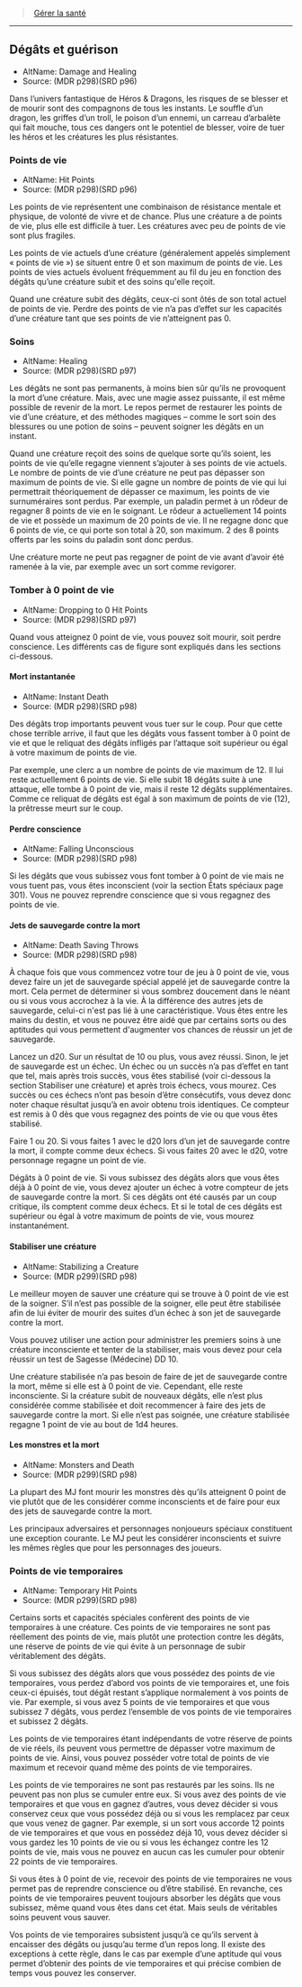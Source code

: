
<!--Items-->

> <!--ParentNameLink-->[Gérer la santé](manage_health_hd.md)<!--/ParentNameLink-->

---

## <!--Name-->Dégâts et guérison <!--/Name-->

- AltName: <!--AltName-->Damage and Healing<!--/AltName-->
- Source: <!--Source-->(MDR p298)(SRD p96)<!--/Source-->

Dans l’univers fantastique de Héros & Dragons, les risques de se blesser et de mourir sont des compagnons de tous les instants. Le souffle d’un dragon, les griffes d’un troll, le poison d’un ennemi, un carreau d’arbalète qui fait mouche, tous ces dangers ont le potentiel de blesser, voire de tuer les héros et les créatures les plus résistantes.

<!--Generic-->

### <!--Name-->Points de vie<!--/Name-->

- AltName: <!--AltName-->Hit Points<!--/AltName-->
- Source: <!--Source-->(MDR p298)(SRD p96)<!--/Source-->

Les points de vie représentent une combinaison de résistance mentale et physique, de volonté de vivre et de chance. Plus une créature a de points de vie, plus elle est difficile à tuer. Les créatures avec peu de points de vie sont plus fragiles.

Les points de vie actuels d’une créature (généralement appelés simplement « points de vie ») se situent entre 0 et son maximum de points de vie. Les points de vies actuels évoluent fréquemment au fil du jeu en fonction des dégâts qu’une créature subit et des soins qu'elle reçoit.

Quand une créature subit des dégâts, ceux-ci sont ôtés de son total actuel de points de vie. Perdre des points de vie n’a pas d’effet sur les capacités d’une créature tant que ses points de vie n’atteignent pas 0.

<!--/Generic-->

<!--Generic-->

### <!--Name-->Soins<!--/Name-->

- AltName: <!--AltName-->Healing<!--/AltName-->
- Source: <!--Source-->(MDR p298)(SRD p97)<!--/Source-->

Les dégâts ne sont pas permanents, à moins bien sûr qu’ils ne provoquent la mort d’une créature. Mais, avec une magie assez puissante, il est même possible de revenir de la mort. Le repos permet de restaurer les points de vie d’une créature, et des méthodes magiques – comme le sort soin des blessures ou une potion de soins – peuvent soigner les dégâts en un instant.

Quand une créature reçoit des soins de quelque sorte qu’ils soient, les points de vie qu’elle regagne viennent s’ajouter à ses points de vie actuels. Le nombre de points de vie d’une créature ne peut pas dépasser son maximum de points de vie. Si elle gagne un nombre de points de vie qui lui permettrait théoriquement de dépasser ce maximum, les points de vie surnuméraires sont perdus. Par exemple, un paladin permet à un rôdeur de regagner 8 points de vie en le soignant. Le rôdeur a actuellement 14 points de vie et possède un maximum de 20 points de vie. Il ne regagne donc que 6 points de vie, ce qui porte son total à 20, son maximum. 2 des 8 points offerts par les soins du paladin sont donc perdus.

Une créature morte ne peut pas regagner de point de vie avant d’avoir été ramenée à la vie, par exemple avec un sort comme revigorer.

<!--/Generic-->

<!--Generic-->

### <!--Name-->Tomber à 0 point de vie<!--/Name-->

- AltName: <!--AltName-->Dropping to 0 Hit Points<!--/AltName-->
- Source: <!--Source-->(MDR p298)(SRD p97)<!--/Source-->

Quand vous atteignez 0 point de vie, vous pouvez soit mourir, soit perdre conscience. Les différents cas de figure sont expliqués dans les sections ci-dessous.

<!--/Generic-->

<!--Generic-->

#### <!--Name-->Mort instantanée<!--/Name-->

- AltName: <!--AltName-->Instant Death<!--/AltName-->
- Source: <!--Source-->(MDR p298)(SRD p98)<!--/Source-->

Des dégâts trop importants peuvent vous tuer sur le coup. Pour que cette chose terrible arrive, il faut que les dégâts vous fassent tomber à 0 point de vie et que le reliquat des dégâts infligés par l’attaque soit supérieur ou égal à votre maximum de points de vie.

Par exemple, une clerc a un nombre de points de vie maximum de 12. Il lui reste actuellement 6 points de vie. Si elle subit 18 dégâts suite à une attaque, elle tombe à 0 point de vie, mais il reste 12 dégâts supplémentaires. Comme ce reliquat de dégâts est égal à son maximum de points de vie (12), la prêtresse meurt sur le coup.

<!--/Generic-->

<!--Generic-->

#### <!--Name-->Perdre conscience<!--/Name-->

- AltName: <!--AltName-->Falling Unconscious<!--/AltName-->
- Source: <!--Source-->(MDR p298)(SRD p98)<!--/Source-->

Si les dégâts que vous subissez vous font tomber à 0 point de vie mais ne vous tuent pas, vous êtes inconscient (voir la section États spéciaux page 301). Vous ne pouvez reprendre conscience que si vous regagnez des points de vie.

<!--/Generic-->

<!--Generic-->

#### <!--Name-->Jets de sauvegarde contre la mort<!--/Name-->

- AltName: <!--AltName-->Death Saving Throws<!--/AltName-->
- Source: <!--Source-->(MDR p298)(SRD p98)<!--/Source-->

À chaque fois que vous commencez votre tour de jeu à 0 point de vie, vous devez faire un jet de sauvegarde spécial appelé jet de sauvegarde contre la mort. Cela permet de déterminer si vous sombrez doucement dans le néant ou si vous vous accrochez à la vie. À la différence des autres jets de sauvegarde, celui-ci n'est pas lié à une caractéristique. Vous êtes entre les mains du destin, et vous ne pouvez être aidé que par certains sorts ou des aptitudes qui vous permettent d'augmenter vos chances de réussir un jet de sauvegarde.

Lancez un d20. Sur un résultat de 10 ou plus, vous avez réussi. Sinon, le jet de sauvegarde est un échec. Un échec ou un succès n’a pas d’effet en tant que tel, mais après trois succès, vous êtes stabilisé (voir ci-dessous la section Stabiliser une créature) et après trois échecs, vous mourez. Ces succès ou ces échecs n’ont pas besoin d’être consécutifs, vous devez donc noter chaque résultat jusqu’à en avoir obtenu trois identiques. Ce compteur est remis à 0 dès que vous regagnez des points de vie ou que vous êtes stabilisé.

Faire 1 ou 20. Si vous faites 1 avec le d20 lors d’un jet de sauvegarde contre la mort, il compte comme deux échecs. Si vous faites 20 avec le d20, votre personnage regagne un point de vie.

Dégâts à 0 point de vie. Si vous subissez des dégâts alors que vous êtes déjà à 0 point de vie, vous devez ajouter un échec à votre compteur de jets de sauvegarde contre la mort. Si ces dégâts ont été causés par un coup critique, ils comptent comme deux échecs. Et si le total de ces dégâts est supérieur ou égal à votre maximum de points de vie, vous mourez instantanément.

<!--/Generic-->

<!--Generic-->

#### <!--Name-->Stabiliser une créature<!--/Name-->

- AltName: <!--AltName-->Stabilizing a Creature<!--/AltName-->
- Source: <!--Source-->(MDR p299)(SRD p98)<!--/Source-->

Le meilleur moyen de sauver une créature qui se trouve à 0 point de vie est de la soigner. S’il n’est pas possible de la soigner, elle peut être stabilisée afin de lui éviter de mourir des suites d’un échec à son jet de sauvegarde contre la mort.

Vous pouvez utiliser une action pour administrer les premiers soins à une créature inconsciente et tenter de la stabiliser, mais vous devez pour cela réussir un test de Sagesse (Médecine) DD 10.

Une créature stabilisée n’a pas besoin de faire de jet de sauvegarde contre la mort, même si elle est à 0 point de vie. Cependant, elle reste inconsciente. Si la créature subit de nouveaux dégâts, elle n’est plus considérée comme stabilisée et doit recommencer à faire des jets de sauvegarde contre la mort. Si elle n’est pas soignée, une créature stabilisée regagne 1 point de vie au bout de 1d4 heures.

<!--/Generic-->

<!--Generic-->

#### <!--Name-->Les monstres et la mort<!--/Name-->

- AltName: <!--AltName-->Monsters and Death<!--/AltName-->
- Source: <!--Source-->(MDR p299)(SRD p98)<!--/Source-->

La plupart des MJ font mourir les monstres dès qu’ils atteignent 0 point de vie plutôt que de les considérer comme inconscients et de faire pour eux des jets de sauvegarde contre la mort.

Les principaux adversaires et personnages nonjoueurs spéciaux constituent une exception courante. Le MJ peut les considérer inconscients et suivre les mêmes règles que pour les personnages des joueurs.

<!--/Generic-->

<!--Generic-->

### <!--Name-->Points de vie temporaires<!--/Name-->

- AltName: <!--AltName-->Temporary Hit Points<!--/AltName-->
- Source: <!--Source-->(MDR p299)(SRD p98)<!--/Source-->

Certains sorts et capacités spéciales confèrent des points de vie temporaires à une créature. Ces points de vie temporaires ne sont pas réellement des points de vie, mais plutôt une protection contre les dégâts, une réserve de points de vie qui évite à un personnage de subir véritablement des dégâts.

Si vous subissez des dégâts alors que vous possédez des points de vie temporaires, vous perdez d’abord vos points de vie temporaires et, une fois ceux-ci épuisés, tout dégât restant s’applique normalement à vos points de vie. Par exemple, si vous avez 5 points de vie temporaires et que vous subissez 7 dégâts, vous perdez l’ensemble de vos points de vie temporaires et subissez 2 dégâts.

Les points de vie temporaires étant indépendants de votre réserve de points de vie réels, ils peuvent vous permettre de dépasser votre maximum de points de vie. Ainsi, vous pouvez posséder votre total de points de vie maximum et recevoir quand même des points de vie temporaires.

Les points de vie temporaires ne sont pas restaurés par les soins. Ils ne peuvent pas non plus se cumuler entre eux. Si vous avez des points de vie temporaires et que vous en gagnez d’autres, vous devez décider si vous conservez ceux que vous possédez déjà ou si vous les remplacez par ceux que vous venez de gagner. Par exemple, si un sort vous accorde 12 points de vie temporaires et que vous en possédez déjà 10, vous devez décider si vous gardez les 10 points de vie ou si vous les échangez contre les 12 points de vie, mais vous ne pouvez en aucun cas les cumuler pour obtenir 22 points de vie temporaires.

Si vous êtes à 0 point de vie, recevoir des points de vie temporaires ne vous permet pas de reprendre conscience ou d’être stabilisé. En revanche, ces points de vie temporaires peuvent toujours absorber les dégâts que vous subissez, même quand vous êtes dans cet état. Mais seuls de véritables soins peuvent vous sauver.

Vos points de vie temporaires subsistent jusqu’à ce qu’ils servent à encaisser des dégâts ou jusqu’au terme d’un repos long. Il existe des exceptions à cette règle, dans le cas par exemple d’une aptitude qui vous permet d’obtenir des points de vie temporaires et qui précise combien de temps vous pouvez les conserver.

<!--/Generic-->

<!--/Items-->




